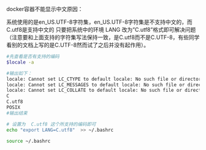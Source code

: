 docker容器不能显示中文原因：

系统使用的是en_US.UTF-8字符集，en_US.UTF-8字符集是不支持中文的，而C.utf8是支持中文的 只要把系统中的环境 LANG 改为”C.utf8”格式即可解决问题（注意要和上面支持的字符集写法保持一致，是C.utf8而不是C.UTF-8，有些同学看别的文档上写的是C.UTF-8然而试了之后并没有起作用）。


```bash
#先查看是否有支持的编码
$locale -a

#输出如下：
locale: Cannot set LC_CTYPE to default locale: No such file or directory
locale: Cannot set LC_MESSAGES to default locale: No such file or directory
locale: Cannot set LC_COLLATE to default locale: No such file or directory
C
C.utf8
POSIX
#输出结束

# 设置为  C.utf8 这个所支持的编码即可
echo "export LANG=C.utf8"  >> ~/.bashrc

source ~/.bashrc
```

